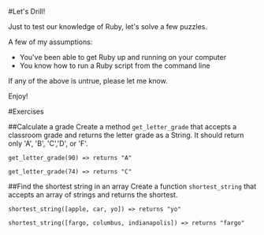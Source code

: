 #Let's Drill!

Just to test our knowledge of Ruby, let's solve a few puzzles.

A few of my assumptions:
- You've been able to get Ruby up and running on your computer
- You know how to run a Ruby script from the command line

If any of the above is untrue, please let me know.

Enjoy!


#Exercises

##Calculate a grade
Create a method `get_letter_grade` that accepts a classroom grade and returns the letter grade as a String. It should return only 'A', 'B', 'C','D', or 'F'.

```
get_letter_grade(90) => returns "A"

get_letter_grade(74) => returns "C"
```

##Find the shortest string in an array
Create a function `shortest_string` that accepts an array of strings and returns the shortest.

```
shortest_string([apple, car, yo]) => returns "yo"

shortest_string([fargo, columbus, indianapolis]) => returns "fargo"
```
